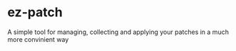 # ez-patch
A simple tool for managing, collecting and applying your patches in a much more convinient way
